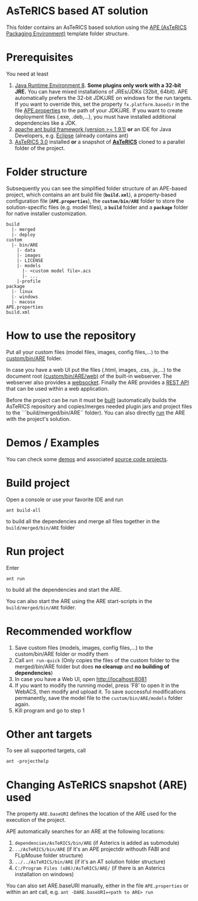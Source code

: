 # AsTeRICS based AT solution

This folder contains an AsTeRICS based solution using the [APE (AsTeRICS Packaging Environment)](https://github.com/asterics/AsTeRICS/wiki/AsTeRICS-Packaging-Environment-(APE)) template folder structure.

# Prerequisites

You need at least
1. [Java Runtime Environment 8](http://www.oracle.com/technetwork/java/javase/downloads/jre8-downloads-2133155.html). **Some plugins only work with a 32-bit JRE.** You can have mixed installations of JREs/JDKs (32bit, 64bit). APE automatically prefers the 32-bit JDK/JRE on windows for the run targets. If you want to override this, set the property ```fx.platform.basedir``` in the file [APE.properties](APE.properties) to the path of your JDK/JRE.
If you want to create deployment files (.exe, .deb,...), you must have installed additional dependencies like a JDK.
2. [apache ant build framework (version >= 1.9.1)](http://ant.apache.org/bindownload.cgi) **or** an IDE for Java Developers, e.g. [Eclipse](http://www.eclipse.org/downloads/packages/eclipse-ide-java-developers/neon3) (already contains ant)
2. [AsTeRICS 3.0](https://github.com/asterics/AsTeRICS/releases/tag/v3.0) installed **or** a snapshot of [**AsTeRICS**](https://github.com/asterics/AsTeRICS) cloned to a parallel folder of the project.

# Folder structure
Subsequently you can see the simplified folder structure of an APE-based project, which contains an ant build file (**```build.xml```**), a property-based configuration file (**```APE.properties```**), the **```custom/bin/ARE```** folder to store the solution-specific files (e.g. model files), a **```build```** folder and a **```package```** folder for native installer customization. 

```
build
  |- merged
  |- deploy
custom
  |- bin/ARE
    |- data
    |- images
    |- LICENSE
    |- models
      |- <custom model file>.acs
      |- ...
    |-profile
package
  |- linux
  |- windows
  |- macosx
APE.properties
build.xml
```

# How to use the repository

Put all your custom files (model files, images, config files,...) to the [custom/bin/ARE](custom/bin/ARE) folder. 

In case you have a web UI put the files (.html, images, .css, .js,...) to the document root [(custom/bin/ARE/web)](custom/bin/ARE/web) of the built-in webserver. The webserver also provides a [websocket](https://github.com/asterics/AsTeRICS/wiki/AsTeRICS-Websocket). Finally the ARE provides a [REST API](https://github.com/asterics/AsTeRICS/wiki/AsTeRICS-REST-API) that can be used within a web application.

Before the project can be run it must be [built](#build-project) (automatically builds the AsTeRICS repository and copies/merges needed plugin jars and project files to the ```build/merged/bin/ARE`` folder). You can also directly [run](#run-project) the ARE with the project's solution.

# Demos / Examples

You can check some [demos](http://asterics.github.io/AsTeRICS/demos.html) and associated [source code projects](https://github.com/asterics/P4AllBuildingBlocks).

# Build project

Open a console or use your favorite IDE and run

```ant build-all```

to build all the dependencies and merge all files together in the ```build/merged/bin/ARE``` folder

# Run project

Enter

```ant run```

to build all the dependencies and start the ARE.

You can also start the ARE using the ARE start-scripts in the ```build/merged/bin/ARE``` folder.

# Recommended workflow

1. Save custom files (models, images, config files,...) to the custom/bin/ARE folder or modify them
2. Call ```ant run-quick``` (Only copies the files of the custom folder to the merged/bin/ARE folder but does **no cleanup** and **no building of dependencies**)
3. In case you have a Web UI, open [http://localhost:8081](http://localhost:8081)
4. If you want to modify the running model, press 'F8' to open it in the WebACS, then modify and upload it. To save successful modifications permanently, save the model file to the ```custom/bin/ARE/models``` folder again.
5. Kill program and go to step 1

# Other ant targets

To see all supported targets, call

```ant -projecthelp```

# Changing AsTeRICS snapshot (ARE) used

The property ```ARE.baseURI``` defines the location of the ARE used for the execution of the project. 

APE automatically searches for an ARE at the following locations:
1. ```dependencies/AsTeRICS/bin/ARE``` (if Asterics is added as submodule)
2. ```../AsTeRICS/bin/ARE``` (if it's an APE projectdir withouth FABI and FLipMouse folder structure)
3. ```../../AsTeRICS/bin/ARE``` (if it's an AT solution folder structure)
4. ```C:/Program Files (x86)/AsTeRICS/ARE/``` (if there is an Asterics installation on windows)

You can also set ARE.baseURI manually, either in the file ```APE.properties``` or within an ant call, e.g. ```ant -DARE.baseURI=<path to ARE> run```
